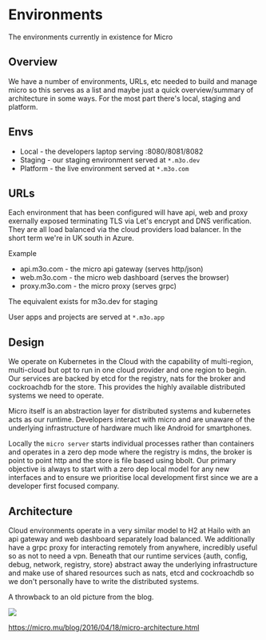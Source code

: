 # Environments

The environments currently in existence for Micro

## Overview

We have a number of environments, URLs, etc needed to build and manage micro so this serves as a list and maybe 
just a quick overview/summary of architecture in some ways. For the most part there's local, staging and platform.

## Envs

- Local - the developers laptop serving :8080/8081/8082
- Staging - our staging environment served at `*.m3o.dev`
- Platform - the live environment served at `*.m3o.com`

## URLs

Each environment that has been configured will have api, web and proxy exernally exposed terminating TLS via 
Let's encrypt and DNS verification. They are all load balanced via the cloud providers load balancer. 
In the short term we're in UK south in Azure.

Example

- api.m3o.com - the micro api gateway (serves http/json)
- web.m3o.com - the micro web dashboard (serves the browser)
- proxy.m3o.com - the micro proxy (serves grpc)

The equivalent exists for m3o.dev for staging

User apps and projects are served at `*.m3o.app`

## Design

We operate on Kubernetes in the Cloud with the capability of multi-region, multi-cloud but opt to run in 
one cloud provider and one region to begin. Our services are backed by etcd for the registry, nats 
for the broker and cockroachdb for the store. This provides the highly available distributed systems we 
need to operate.

Micro itself is an abstraction layer for distributed systems and kubernetes acts as our runtime. 
Developers interact with micro and are unaware of the underlying infrastructure of hardware much like 
Android for smartphones.

Locally the `micro server` starts individual processes rather than containers and operates in a zero dep mode where the registry is mdns, the broker is point to point http and the store is file based using bbolt. Our primary objective is always to start with a zero dep local model for any new interfaces and to ensure we prioritise local development first since we are a developer first focused company.

## Architecture

Cloud environments operate in a very similar model to H2 at Hailo with an api gateway and web dashboard separately load balanced. We additionally have a grpc proxy for interacting remotely from anywhere, incredibly useful so as not to need a vpn. Beneath that our runtime services {auth, config, debug, network, registry, store} abstract away the underlying infrastructure and make use of shared resources such as nats, etcd and cockroachdb so we don't personally have to write the distributed systems.

A throwback to an old picture from the blog. 

<img src="https://m3o.com/assets/images/regions.png" />

https://micro.mu/blog/2016/04/18/micro-architecture.html

